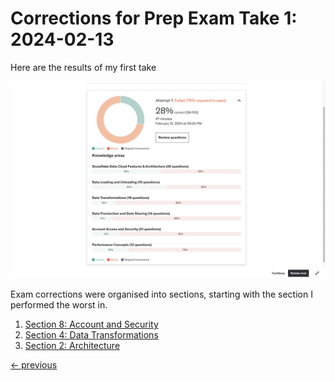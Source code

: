 # Corrections for Prep Exam Take 1: 2024-02-13

Here are the results of my first take

<img src="../../../resources/readme_images/exam_prep_take20240212_01_corrections/take01aa_overview.png">

Exam corrections were organised into sections, starting with the section I performed the worst in.

1. [Section 8: Account and Security](correction01section08.md)
1. [Section 4: Data Transformations](corrections02section04.md)
1. [Section 2: Architecture](corrections__section02.md)

[<- previous](../README.md)

